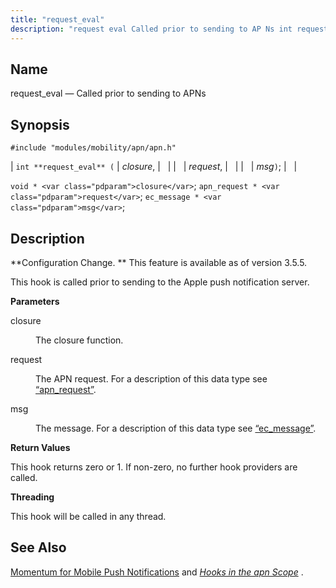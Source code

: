 ```yaml
---
title: "request_eval"
description: "request eval Called prior to sending to AP Ns int request eval closure request msg void closure apn request request ec message msg Configuration Change This feature is available as of version 3 5 5 This hook is called prior to sending to the Apple push notification server closure The..."
---
```


<a name="hooks.apn.request_eval"></a> 
## Name

request_eval — Called prior to sending to APNs

## Synopsis

`#include "modules/mobility/apn/apn.h"`

| `int **request_eval** (` | <var class="pdparam">closure</var>, |   |
|   | <var class="pdparam">request</var>, |   |
|   | <var class="pdparam">msg</var>`)`; |   |

`void * <var class="pdparam">closure</var>`;
`apn_request * <var class="pdparam">request</var>`;
`ec_message * <var class="pdparam">msg</var>`;<a name="idp41945184"></a> 
## Description

**Configuration Change. ** This feature is available as of version 3.5.5.

This hook is called prior to sending to the Apple push notification server.

**<a name="idp41942208"></a> Parameters**

<dl class="variablelist">

<dt>closure</dt>

<dd>

The closure function.

</dd>

<dt>request</dt>

<dd>

The APN request. For a description of this data type see [“apn_request”](/momentum/3/3-api/structs-apn-request).

</dd>

<dt>msg</dt>

<dd>

The message. For a description of this data type see [“ec_message”](/momentum/3/3-api/structs-ec-message).

</dd>

</dl>

**<a name="idp45880800"></a> Return Values**

This hook returns zero or 1\. If non-zero, no further hook providers are called.

**<a name="idp45878336"></a> Threading**

This hook will be called in any thread.

<a name="idp45878896"></a> 
## See Also

[Momentum for Mobile Push Notifications](/momentum/3/3-push) and [*Hooks in the apn Scope*](/momentum/3/3-api/hooks-apn) .